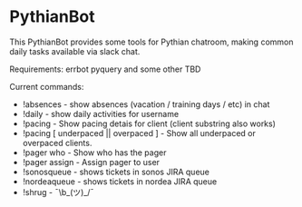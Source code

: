 PythianBot
==========

This PythianBot provides some tools for Pythian chatroom, making common daily tasks available via slack chat.

Requirements:
errbot
pyquery
and some other TBD

Current commands:

* !absences - show absences (vacation / training days / etc) in chat
* !daily <username> - show daily activities for username
* !pacing <client name or substring> - Show pacing detais for client (client substring also works)
* !pacing [ underpaced || overpaced ] - Show all underpaced or overpaced clients.
* !pager who - Show who has the pager
* !pager assign <pager> <username> - Assign pager to user
* !sonosqueue - shows tickets in sonos JIRA queue
* !nordeaqueue - shows tickets in nordea JIRA queue
* !shrug - ¯\\b_(ツ)_/¯
